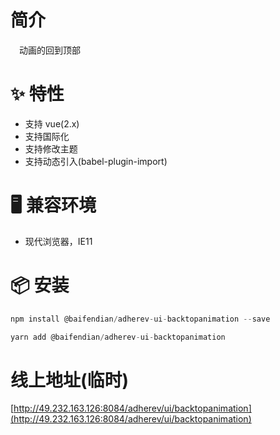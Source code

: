 # 简介
&ensp;&ensp;动画的回到顶部

# ✨ 特性
- 支持 vue(2.x)
- 支持国际化
- 支持修改主题
- 支持动态引入(babel-plugin-import)

# 🖥 兼容环境
- 现代浏览器，IE11

# 📦 安装
```javascript
npm install @baifendian/adherev-ui-backtopanimation --save
``` 

```javascript
yarn add @baifendian/adherev-ui-backtopanimation
```

# 线上地址(临时)
[http://49.232.163.126:8084/adherev/ui/backtopanimation](http://49.232.163.126:8084/adherev/ui/backtopanimation)
